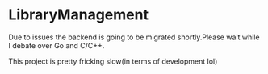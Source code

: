 # LibraryManagement

Due to issues the backend is going to be migrated shortly.Please wait while I debate over Go and C/C++.

This project is pretty fricking slow(in terms of development lol)